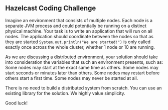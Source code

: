 
## Hazelcast Coding Challenge

Imagine an environment that consists of multiple nodes. Each node is a separate JVM process and could potentially be running on a distinct physical machine. Your task is to write an application that will run on all nodes. The application should coordinate between the nodes so that as they are started `System.out.println("We are started!")` is only called exactly once across the whole cluster, whether 1 node or 10 are running. 

As we are discussing a distributed environment, your solution should take into consideration the variables that such an environment presents, such as:
Some nodes may start at the exact same time as others.
Some nodes may start seconds or minutes later than others.
Some nodes may restart before others start a first time.
Some nodes may never be started at all.

There is no need to build a distributed system from scratch. You can use an existing library for the solution. We highly value simplicity.

Good luck!





